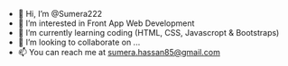 - 👋 Hi, I’m @Sumera222
- 👀 I’m interested in Front App Web Development
- 🌱 I’m currently learning coding (HTML, CSS, Javascropt & Bootstraps)
- 💞️ I’m looking to collaborate on ...
- 📫 You can reach me at sumera.hassan85@gmail.com 

<!---
Sumera222/Sumera222 is a ✨ special ✨ repository because its `README.md` (this file) appears on your GitHub profile.
You can click the Preview link to take a look at your changes.
--->
